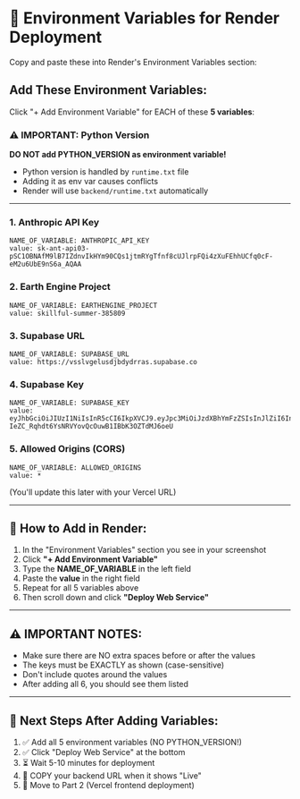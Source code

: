 # 🔑 Environment Variables for Render Deployment

Copy and paste these into Render's Environment Variables section:

## Add These Environment Variables:

Click "+ Add Environment Variable" for EACH of these **5 variables**:

### ⚠️ IMPORTANT: Python Version
**DO NOT add PYTHON_VERSION as environment variable!**
- Python version is handled by `runtime.txt` file
- Adding it as env var causes conflicts
- Render will use `backend/runtime.txt` automatically

---

### 1. Anthropic API Key

```
NAME_OF_VARIABLE: ANTHROPIC_API_KEY
value: sk-ant-api03-pSC1OBNAfM9lB7IZdnvIkHYm90CQs1jtmRYgTfnf8cUJlrpFQi4zXuFEhhUCfq0cF-eM2u6UbE9nS6a_AQAA
```

### 2. Earth Engine Project

```
NAME_OF_VARIABLE: EARTHENGINE_PROJECT
value: skillful-summer-385809
```

### 3. Supabase URL

```
NAME_OF_VARIABLE: SUPABASE_URL
value: https://vsslvgelusdjbdydrras.supabase.co
```

### 4. Supabase Key

```
NAME_OF_VARIABLE: SUPABASE_KEY
value: eyJhbGciOiJIUzI1NiIsInR5cCI6IkpXVCJ9.eyJpc3MiOiJzdXBhYmFzZSIsInJlZiI6InZzc2x2Z2VsdXNkamJkeWRycmFzIiwicm9sZSI6ImFub24iLCJpYXQiOjE3NDQ0NTk4ODIsImV4cCI6MjA2MDAzNTg4Mn0.N-IeZC_Rqhdt6YsNRVYovQcOuwB1IBbK3OZTdMJ6oeU
```

### 5. Allowed Origins (CORS)

```
NAME_OF_VARIABLE: ALLOWED_ORIGINS
value: *
```

(You'll update this later with your Vercel URL)

---

## 📝 How to Add in Render:

1. In the "Environment Variables" section you see in your screenshot
2. Click **"+ Add Environment Variable"**
3. Type the **NAME_OF_VARIABLE** in the left field
4. Paste the **value** in the right field
5. Repeat for all 5 variables above
6. Then scroll down and click **"Deploy Web Service"**

---

## ⚠️ IMPORTANT NOTES:

- Make sure there are NO extra spaces before or after the values
- The keys must be EXACTLY as shown (case-sensitive)
- Don't include quotes around the values
- After adding all 6, you should see them listed

---

## 🎯 Next Steps After Adding Variables:

1. ✅ Add all 5 environment variables (NO PYTHON_VERSION!)
2. ✅ Click "Deploy Web Service" at the bottom
3. ⏳ Wait 5-10 minutes for deployment
4. 📝 COPY your backend URL when it shows "Live"
5. 🎉 Move to Part 2 (Vercel frontend deployment)
